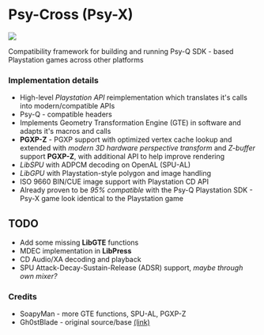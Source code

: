 # Psy-Cross (Psy-X)
![](https://i.ibb.co/PFNnw4G/PsyCross.jpg)

Compatibility framework for building and running Psy-Q SDK - based Playstation games across other platforms

### Implementation details
- High-level *Playstation API* reimplementation which translates it's calls into modern/compatible APIs
- Psy-Q - compatible headers
- Implements Geometry Transformation Engine (GTE) in software and adapts it's macros and calls
- **PGXP-Z** - PGXP support with optimized vertex cache lookup and extended with *modern 3D hardware perspective transform* and *Z-buffer* support **PGXP-Z**, with additional API to help improve rendering
- *LibSPU* with ADPCM decoding on OpenAL (SPU-AL)
- *LibGPU* with Playstation-style polygon and image handling
- ISO 9660 BIN/CUE image support with Playstation CD API
- Already proven to be *95% compatible* with the Psy-Q Playstation SDK - Psy-X game look identical to the Playstation game

## TODO
- Add some missing **LibGTE** functions
- MDEC implementation in **LibPress**
- CD Audio/XA decoding and playback
- SPU Attack-Decay-Sustain-Release (ADSR) support, *maybe through own mixer?*

### Credits
- SoapyMan - more GTE functions, SPU-AL, PGXP-Z
- Gh0stBlade - original source/base [(link)](https://github.com/TOMB5/TOMB5/tree/master/EMULATOR)
